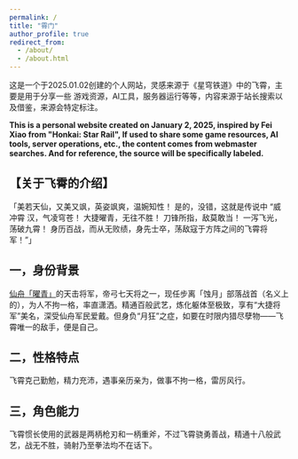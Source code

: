 ```yaml
---
permalink: /
title: "霄门"
author_profile: true
redirect_from: 
  - /about/
  - /about.html
---
```



这是一个于2025.01.02创建的个人网站，灵感来源于《星穹铁道》中的飞霄，主
要是用于分享一些 游戏资源，AI工具，服务器运行等等，内容来源于站长搜索以
及借鉴，来源会特定标注。

**This is a personal website created on January 2, 2025, inspired by Fei Xiao from "Honkai: Star Rail", If used to share some game resources, AI tools, server operations, etc., the content comes from webmaster searches. And for reference, the source will be specifically labeled.**

## 【关于飞霄的介绍】
「美若天仙，又美又飒，英姿飒爽，温婉知性！ 是的，没错，这就是传说中 “威冲霄   汉，气凌穹苍！ 大捷曜青，无往不胜！ 刀锋所指，敌莫敢当！ 一泻飞光，荡破九霄！ 身历百战，而从无败绩，身先士卒，荡敌寇于方阵之间的飞霄将军！”」

## 一，身份背景
[仙舟「曜青」](https://baike.baidu.com/item/%E4%BB%99%E8%88%9F%E3%80%8C%E6%9B%9C%E9%9D%92%E3%80%8D/63940799?fromModule=lemma_inlink)的天击将军，帝弓七天将之一，现任步离「蚀月」部落战首（名义上的），为人不拘一格，率直潇洒。精通百般武艺，炼化躯体至极致，享有“大捷将军”美名，深受仙舟军民爱戴。但身负“月狂”之症，如要在时限内猎尽孽物——飞霄唯一的敌手，便是自己。


## 二，性格特点
飞霄克己勤勉，精力充沛，遇事亲历亲为，做事不拘一格，雷厉风行。


## 三，角色能力
飞霄惯长使用的武器是两柄枪刃和一柄重斧，不过飞霄骁勇善战，精通十八般武艺，战无不胜，骑射乃至拳法均不在话下。






